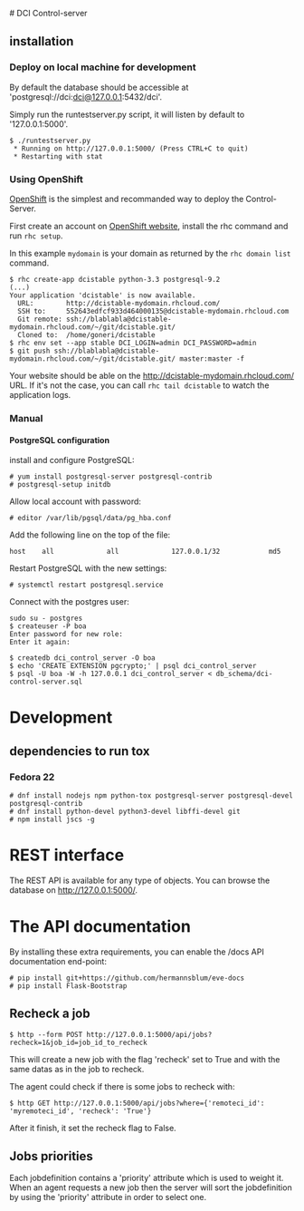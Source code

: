 # DCI Control-server

## installation

### Deploy on local machine for development

By default the database should be accessible at 'postgresql://dci:dci@127.0.0.1:5432/dci'.

Simply run the runtestserver.py script, it will listen by default to '127.0.0.1:5000'.

    $ ./runtestserver.py
     * Running on http://127.0.0.1:5000/ (Press CTRL+C to quit)
     * Restarting with stat


### Using OpenShift

[OpenShift](https://www.openshift.com/) is the simplest and recommanded way to
deploy the Control-Server.

First create an account on [OpenShift website](https://www.openshift.com/),
install the rhc command and run `rhc setup`.

In this example `mydomain` is your domain as returned by the `rhc domain list` command.

    $ rhc create-app dcistable python-3.3 postgresql-9.2
    (...)
    Your application 'dcistable' is now available.
      URL:        http://dcistable-mydomain.rhcloud.com/
      SSH to:     552643edfcf933d464000135@dcistable-mydomain.rhcloud.com
      Git remote: ssh://blablabla@dcistable-mydomain.rhcloud.com/~/git/dcistable.git/
      Cloned to:  /home/goneri/dcistable
    $ rhc env set --app stable DCI_LOGIN=admin DCI_PASSWORD=admin
    $ git push ssh://blablabla@dcistable-mydomain.rhcloud.com/~/git/dcistable.git/ master:master -f

Your website should be able on the http://dcistable-mydomain.rhcloud.com/ URL. If it's not the
case, you can call `rhc tail dcistable` to watch the application logs.


### Manual

#### PostgreSQL configuration

install and configure PostgreSQL:

    # yum install postgresql-server postgresql-contrib
    # postgresql-setup initdb

Allow local account with password:

    # editor /var/lib/pgsql/data/pg_hba.conf

Add the following line on the top of the file:

    host    all             all             127.0.0.1/32            md5

Restart PostgreSQL with the new settings:

    # systemctl restart postgresql.service

Connect with the postgres user:

    sudo su - postgres
    $ createuser -P boa
    Enter password for new role:
    Enter it again:

    $ createdb dci_control_server -O boa
    $ echo 'CREATE EXTENSION pgcrypto;' | psql dci_control_server
    $ psql -U boa -W -h 127.0.0.1 dci_control_server < db_schema/dci-control-server.sql


# Development

## dependencies to run tox

### Fedora 22

    # dnf install nodejs npm python-tox postgresql-server postgresql-devel postgresql-contrib
    # dnf install python-devel python3-devel libffi-devel git
    # npm install jscs -g


# REST interface

The REST API is available for any type of objects. You can browse the database on http://127.0.0.1:5000/.

# The API documentation

By installing these extra requirements, you can enable the /docs API documentation
end-point:

    # pip install git+https://github.com/hermannsblum/eve-docs
    # pip install Flask-Bootstrap

## Recheck a job

    $ http --form POST http://127.0.0.1:5000/api/jobs?recheck=1&job_id=job_id_to_recheck

This will create a new job with the flag 'recheck' set to True and with the same
datas as in the job to recheck.

The agent could check if there is some jobs to recheck with:

    $ http GET http://127.0.0.1:5000/api/jobs?where={'remoteci_id': 'myremoteci_id', 'recheck': 'True'}

After it finish, it set the recheck flag to False.

## Jobs priorities

Each jobdefinition contains a 'priority' attribute which is used to weight it. When an agent requests
a new job then the server will sort the jobdefinition by using the 'priority' attribute in order to
select one.
